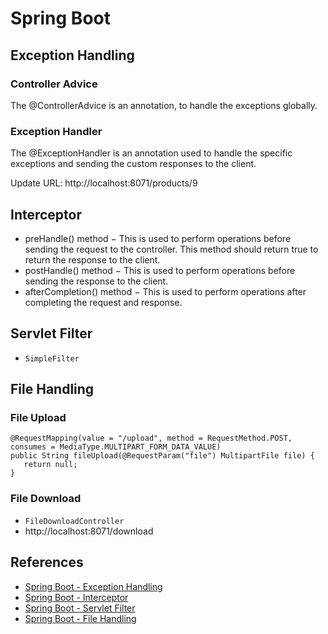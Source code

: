 # Spring Boot

## Exception Handling
### Controller Advice
The @ControllerAdvice is an annotation, to handle the exceptions globally.

### Exception Handler
The @ExceptionHandler is an annotation used to handle the specific exceptions and sending the custom responses to the client.

Update URL: http://localhost:8071/products/9

## Interceptor
- preHandle() method − This is used to perform operations before sending the request to the controller. This method should return true to return the response to the client.
- postHandle() method − This is used to perform operations before sending the response to the client.
- afterCompletion() method − This is used to perform operations after completing the request and response.

## Servlet Filter
- `SimpleFilter`

## File Handling
### File Upload
```
@RequestMapping(value = "/upload", method = RequestMethod.POST, consumes = MediaType.MULTIPART_FORM_DATA_VALUE)
public String fileUpload(@RequestParam("file") MultipartFile file) {
   return null;
}
```

### File Download
- `FileDownloadController`
- http://localhost:8071/download

## References
- [Spring Boot - Exception Handling](https://www.tutorialspoint.com/spring_boot/spring_boot_exception_handling.htm)
- [Spring Boot - Interceptor](https://www.tutorialspoint.com/spring_boot/spring_boot_interceptor.htm)
- [Spring Boot - Servlet Filter](https://www.tutorialspoint.com/spring_boot/spring_boot_servlet_filter.htm)
- [Spring Boot - File Handling](https://www.tutorialspoint.com/spring_boot/spring_boot_file_handling.htm)
